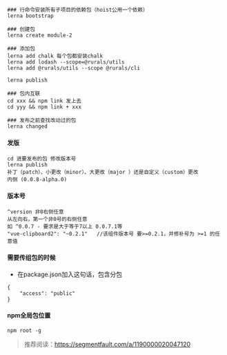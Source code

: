 ```
### 行命令安装所有子项目的依赖包（hoist公用一个依赖）
lerna bootstrap

### 创建包
lerna create module-2

### 添加包
lerna add chalk 每个包都安装chalk
lerna add lodash --scope=@rurals/utils
lerna add @rurals/utils --scope @rurals/cli

lerna publish

### 包内互联
cd xxx && npm link 发上去
cd yyy && npm link + xxx

### 发布之前查找改动过的包
lerna changed
```

#### 发版
```
cd 进要发布的包 修改版本号
lerna publish
补丁（patch）、小更改（minor）、大更改（major ）还是自定义（custom）更改
内侧 (0.0.8-alpha.0)
```

#### 版本号
```
^version 非0右侧任意
从左向右，第一个非0号的右侧任意
如 ^0.0.7 - 要求是大于等于7以上 0.0.7.1等 
"vue-clipboard2": "~0.2.1"   //该组件版本号 要>=0.2.1，并修补号为 >=1 的任意值
```

#### 需要传组包的时候
- 在package.json加入这句话，包含分包
```
{
    "access": "public"
}
```

#### npm全局包位置
```
npm root -g
```
> 推荐阅读：https://segmentfault.com/a/1190000020047120

